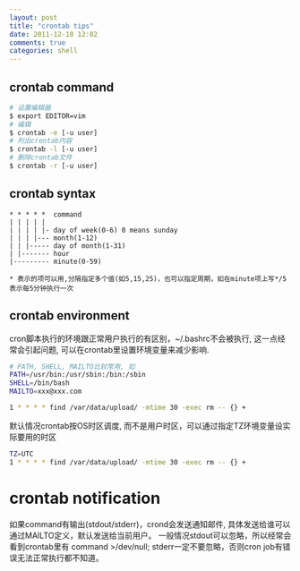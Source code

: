 ```yaml
---
layout: post
title: "crontab tips"
date: 2011-12-10 12:02
comments: true
categories: shell
---
```


## crontab command

``` bash
# 设置编辑器
$ export EDITOR=vim
# 编辑
$ crontab -e [-u user]
# 列出crontab内容
$ crontab -l [-u user]
# 删除crontab文件
$ crontab -r [-u user]
```

## crontab syntax

```
* * * * *  command
| | | | |
| | | | |- day of week(0-6) 0 means sunday
| | | |--- month(1-12)
| | |----- day of month(1-31)
| |------- hour
|--------- minute(0-59)

* 表示的项可以用,分隔指定多个值(如5,15,25)，也可以指定周期，如在minute项上写*/5表示每5分钟执行一次
```

## crontab environment

cron脚本执行的环境跟正常用户执行的有区别，~/.bashrc不会被执行, 这一点经常会引起问题, 可以在crontab里设置环境变量来减少影响.

``` bash
# PATH, SHELL, MAILTO比较常用, 如
PATH=/usr/bin:/usr/sbin:/bin:/sbin
SHELL=/bin/bash
MAILTO=xxx@xxx.com

1 * * * * find /var/data/upload/ -mtime 30 -exec rm -- {} +
```

默认情况crontab按OS时区调度, 而不是用户时区，可以通过指定TZ环境变量设实际要用的时区

``` bash
TZ=UTC
1 * * * * find /var/data/upload/ -mtime 30 -exec rm -- {} +
```

# crontab notification

如果command有输出(stdout/stderr)，crond会发送通知邮件, 具体发送给谁可以通过MAILTO定义，默认发送给当前用户。
一般情况stdout可以忽略，所以经常会看到crontab里有 command >/dev/null; stderr一定不要忽略，否则cron job有错误无法正常执行都不知道。

